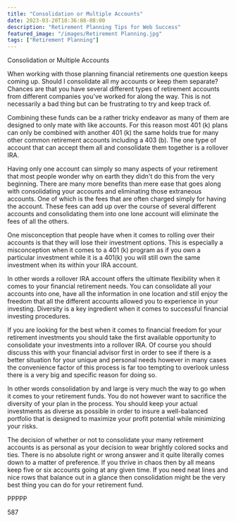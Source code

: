 ```yaml
---
title: "Consolidation or Multiple Accounts"
date: 2023-03-20T18:36:08-08:00
description: "Retirement Planning Tips for Web Success"
featured_image: "/images/Retirement Planning.jpg"
tags: ["Retirement Planning"]
---
```


Consolidation or Multiple Accounts

When working with those planning financial retirements one question keeps coming up. Should I consolidate all my accounts or keep them separate? Chances are that you have several different types of retirement accounts from different companies you've worked for along the way. This is not necessarily a bad thing but can be frustrating to try and keep track of. 

Combining these funds can be a rather tricky endeavor as many of them are designed to only mate with like accounts. For this reason most 401 (k) plans can only be combined with another 401 (k) the same holds true for many other common retirement accounts including a 403 (b). The one type of account that can accept them all and consolidate them together is a rollover IRA. 

Having only one account can simply so many aspects of your retirement that most people wonder why on earth they didn't do this from the very beginning. There are many more benefits than mere ease that goes along with consolidating your accounts and eliminating those extraneous accounts. One of which is the fees that are often charged simply for having the account. These fees can add up over the course of several different accounts and consolidating them into one lone account will eliminate the fees of all the others. 

One misconception that people have when it comes to rolling over their accounts is that they will lose their investment options. This is especially a misconception when it comes to a 401 (k) program as if you own a particular investment while it is a 401(k) you will still own the same investment when its within your IRA account. 

In other words a rollover IRA account offers the ultimate flexibility when it comes to your financial retirement needs. You can consolidate all your accounts into one, have all the information in one location and still enjoy the freedom that all the different accounts allowed you to experience in your investing. Diversity is a key ingredient when it comes to successful financial investing procedures. 

If you are looking for the best when it comes to financial freedom for your retirement investments you should take the first available opportunity to consolidate your investments into a rollover IRA. Of course you should discuss this with your financial advisor first in order to see if there is a better situation for your unique and personal needs however in many cases the convenience factor of this process is far too tempting to overlook unless there is a very big and specific reason for doing so.

In other words consolidation by and large is very much the way to go when it comes to your retirement funds. You do not however want to sacrifice the diversity of your plan in the process. You should keep your actual investments as diverse as possible in order to insure a well-balanced portfolio that is designed to maximize your profit potential while minimizing your risks. 

The decision of whether or not to consolidate your many retirement accounts is as personal as your decision to wear brightly colored socks and ties. There is no absolute right or wrong answer and it quite literally comes down to a matter of preference. If you thrive in chaos then by all means keep five or six accounts going at any given time. If you need neat lines and nice rows that balance out in a glance then consolidation might be the very best thing you can do for your retirement fund. 

PPPPP

587

